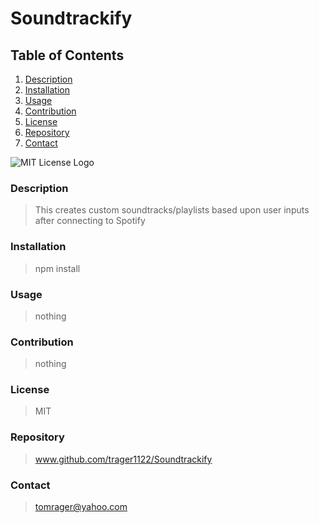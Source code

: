 
  # Soundtrackify  
  ## Table of Contents  
  1. [Description](#desc)  
  2. [Installation](#installation)  
  3. [Usage](#usage)  
  4. [Contribution](#contribution)  
  5. [License](#license)  
  6. [Repository](#repo)  
  7. [Contact](#contact)          
  
  <a name='desc'></a>                                               ![MIT License Logo](https://images-wixmp-ed30a86b8c4ca887773594c2.wixmp.com/i/7195e121-eded-45cf-9aab-909deebd81b2/d9ur2lg-28410b47-58fd-4a48-9b67-49c0f56c68ce.png/v1/fill/w_1035,h_772,q_70,strp/mit_license_logo_by_excaliburzero_d9ur2lg-pre.jpg)     
  ### Description
  >This creates custom soundtracks/playlists based upon user inputs after connecting to Spotify
  
  <a name='installation'></a>
  ### Installation
  >npm install
  
  <a name='usage'></a>
  ### Usage
  >nothing
  
  <a name='contribution'></a>
  ### Contribution
  >nothing
  
  <a name='license'></a>
  ### License
  >MIT
  
  <a name='repo'></a>
  ### Repository
  >www.github.com/trager1122/Soundtrackify
  
  <a name='contact'></a>
  ### Contact
  ><tomrager@yahoo.com>
